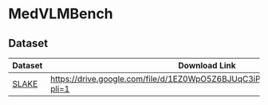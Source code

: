 # MedVLMBench

## Dataset
| Dataset   | Download Link   |
|------------|------------|
| [SLAKE](https://github.com/openmedlab/Awesome-Medical-Dataset/blob/main/resources/SLAKE.md) | https://drive.google.com/file/d/1EZ0WpO5Z6BJUqC3iPBQJJS1INWSMsh7U/view?pli=1 |
